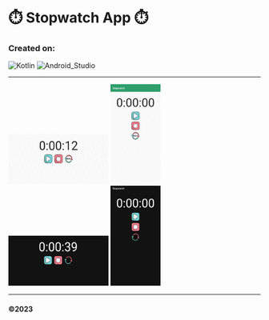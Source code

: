 # ⏱️ **Stopwatch App** ⏱️
### Created on:
![Kotlin](https://img.shields.io/badge/Kotlin-blueviolet?style=for-the-badge&logo=Kotlin&logoColor=blue) ![Android_Studio](https://img.shields.io/badge/Android_Studio-black?style=for-the-badge&logo=AndroidStudio&logoColor=green) 
___
<img src=https://github.com/dieketka/Stopwatch/blob/c63060c602ec1d8179f16d3422f1e4b79548a28a/384491433_2709077062572747_3476899804691509202_n.jpg width="200" height="100"> <img src=https://github.com/dieketka/Stopwatch/blob/64656da33b8bd62630ec33f227cb4644d3ef3692/384491141_294480689978046_3170379735625739056_n.jpg width="100" height="200"> <img src=https://github.com/dieketka/Stopwatch/blob/64656da33b8bd62630ec33f227cb4644d3ef3692/384487506_1559915631211722_7005045156968439658_n.jpg width="200" height="100"> <img src=https://github.com/dieketka/Stopwatch/blob/64656da33b8bd62630ec33f227cb4644d3ef3692/384496155_754906669986116_8236267323129685038_n.jpg width="100" height="200">


 ___
#### ©️2023

